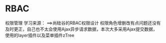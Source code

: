 # RBAC
权限管理
学习来源：
        ==>尚硅谷的RBAC权限设计
权限角色增删改有点问题还没有及时更正，自己也不太会使用Ajax异步请求数据，本次大多采用Ajax提交数据，使用的layer插件以及菜单插件zTree
